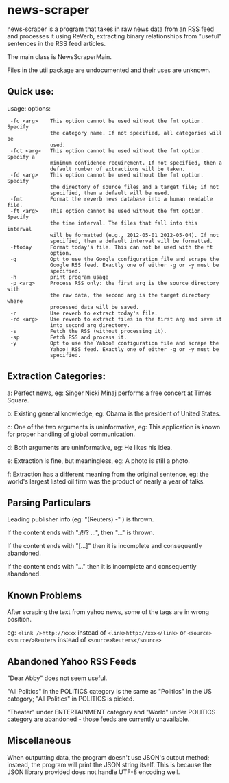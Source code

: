 # news-scraper

news-scraper is a program that takes in raw news data from an RSS feed and
processes it using ReVerb, extracting binary relationships from "useful" 
sentences in the RSS feed articles. 

The main class is NewsScraperMain. 

Files in the util package are undocumented and their uses are unknown. 


## Quick use:

usage: options:

     -fc <arg>    This option cannot be used without the fmt option. Specify
                  the category name. If not specified, all categories will be
                  used.
     -fct <arg>   This option cannot be used without the fmt option. Specify a
                  minimum confidence requirement. If not specified, then a
                  default number of extractions will be taken.
     -fd <arg>    This option cannot be used without the fmt option. Specify
                  the directory of source files and a target file; if not
                  specified, then a default will be used.
     -fmt         Format the reverb news database into a human readable file.
     -ft <arg>    This option cannot be used without the fmt option. Specify
                  the time interval. The files that fall into this interval
                  will be formatted (e.g., 2012-05-01 2012-05-04). If not
                  specified, then a default interval will be formatted.
     -ftoday      Format today's file. This can not be used with the ft
                  option.
     -g           Opt to use the Google configuration file and scrape the
                  Google RSS feed. Exactly one of either -g or -y must be
                  specified.
     -h           print program usage
     -p <arg>     Process RSS only: the first arg is the source directory with
                  the raw data, the second arg is the target directory where
                  processed data will be saved.
     -r           Use reverb to extract today's file.
     -rd <arg>    Use reverb to extract files in the first arg and save it
                  into second arg directory.
     -s           Fetch the RSS (without processing it).
     -sp          Fetch RSS and process it.
     -y           Opt to use the Yahoo! configuration file and scrape the
                  Yahoo! RSS feed. Exactly one of either -g or -y must be
                  specified.

## Extraction Categories:

a: Perfect news, eg: Singer Nicki Minaj performs a free concert at  Times Square.

b: Existing general knowledge, eg: Obama is the president of United States.

c: One of the two arguments is uninformative, eg: This application is known for proper handling of global communication.

d: Both arguments are uninformative, eg: He likes his idea.

e: Extraction is fine, but meaningless, eg: A photo is still a photo.

f: Extraction has a different meaning from the original sentence, eg: the world's largest listed oil firm was the product of nearly a year of talks.


## Parsing Particulars

Leading publisher info (eg: "(Reuters) -" ) is thrown.

If the content ends with "./!/? ...", then "..." is thrown.

If the content ends with "[...]" then it is incomplete and consequently abandoned.

If the content ends with "..." then it is incomplete and consequently abandoned.


## Known Problems

After scraping the text from yahoo news, some of the tags are in wrong position.

eg: `<link />http://xxxx` instead of `<link>http://xxx</link>` 
or
`<source><source/>Reuters` instead of `<source>Reuters</source>`


## Abandoned Yahoo RSS Feeds

"Dear Abby" does not seem useful.

"All Politics" in the POLITICS category is the same as 
"Politics" in the US category; "All Politics" in POLITICS is picked.

"Theater" under ENTERTAINMENT category and "World" under POLITICS 
category are abandoned - those feeds are currently unavailable.


## Miscellaneous

When outputting data, the program doesn't use JSON's output method;
instead, the program will print the JSON string itself. This is because
the JSON library provided does not handle UTF-8 encoding well.
